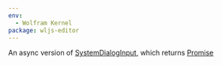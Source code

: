 ```yaml
---
env:
  - Wolfram Kernel
package: wljs-editor
---
```

An async version of [SystemDialogInput](frontend/Reference/Frontend%20IO/SystemDialogInput.md), which returns [Promise](frontend/Reference/Misc/Promise.md)


